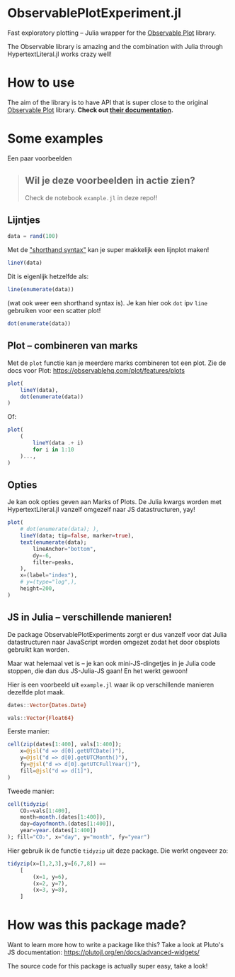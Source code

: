 # ObservablePlotExperiment.jl
Fast exploratory plotting – Julia wrapper for the [Observable Plot](https://observablehq.com/plot/) library.

The Observable library is amazing and the combination with Julia through HypertextLiteral.jl works crazy well!


# How to use

The aim of the library is to have API that is super close to the original [Observable Plot](https://observablehq.com/plot/) library. **Check out [their documentation](https://observablehq.com/plot/features/marks).**

# Some examples
Een paar voorbeelden

> ## Wil je deze voorbeelden in actie zien?
> Check de notebook `example.jl` in deze repo!!



## Lijntjes

```julia
data = rand(100)
```

Met de ["shorthand syntax"](https://observablehq.com/plot/features/shorthand) kan je super makkelijk een lijnplot maken!

```julia
lineY(data)
```


Dit is eigenlijk hetzelfde als:

```julia
line(enumerate(data))
```

(wat ook weer een shorthand syntax is). Je kan hier ook `dot` ipv `line` gebruiken voor een scatter plot!

```julia
dot(enumerate(data))
```

## Plot – combineren van marks

Met de `plot` functie kan je meerdere marks combineren tot een plot. Zie de docs voor Plot: https://observablehq.com/plot/features/plots



```julia
plot(
	lineY(data),
	dot(enumerate(data))
)
```

Of:

```julia
plot(
	(
		lineY(data .+ i)
		for i in 1:10
	)...,
)
```


## Opties


Je kan ook opties geven aan Marks of Plots. De Julia kwargs worden met HypertextLiteral.jl vanzelf omgezelf naar JS datastructuren, yay!

```julia
plot(
	# dot(enumerate(data); ),
	lineY(data; tip=false, marker=true),
	text(enumerate(data); 
		lineAnchor="bottom", 
		dy=-6,
		filter=peaks,
	),
	x=(label="index"),
	# y=(type="log",),
	height=200,
)
```



## JS in Julia – verschillende manieren!

De package ObservablePlotExperiments zorgt er dus vanzelf voor dat Julia datastructuren naar JavaScript worden omgezet zodat het door obsplots gebruikt kan worden.

Maar wat helemaal vet is – je kan ook mini-JS-dingetjes in je Julia code stoppen, die dan dus JS-Julia-JS gaan! En het werkt gewoon!

Hier is een voorbeeld uit `example.jl` waar ik op verschillende manieren dezelfde plot maak.


```julia
dates::Vector{Dates.Date}
```

```julia
vals::Vector{Float64}
```

Eerste manier:

```julia
cell(zip(dates[1:400], vals[1:400]); 
	x=@jsl("d => d[0].getUTCDate()"),
	y=@jsl("d => d[0].getUTCMonth()"),
	fy=@jsl("d => d[0].getUTCFullYear()"),
	fill=@jsl("d => d[1]"),	
)
```

Tweede manier:

```julia
cell(tidyzip(
	CO₂=vals[1:400], 
	month=month.(dates[1:400]),
	day=dayofmonth.(dates[1:400]),
	year=year.(dates[1:400])
); fill="CO₂", x="day", y="month", fy="year")
```

Hier gebruik ik de functie `tidyzip` uit deze package. Die werkt ongeveer zo:

```julia
tidyzip(x=[1,2,3],y=[6,7,8]) ==
    [
        (x=1, y=6),
        (x=2, y=7),
        (x=3, y=8),
    ]
```



# How was this package made?

Want to learn more how to write a package like this? Take a look at Pluto's JS documentation: https://plutojl.org/en/docs/advanced-widgets/ 

The source code for this package is actually super easy, take a look!



